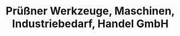 ---
title: "Prüßner Werkzeuge, Maschinen, Industriebedarf, Handel GmbH"
url: /aschersleben/pruessner-werkzeuge-maschinen-industriebedarf-handel-gmbh/
shop: Eisenwaren
---